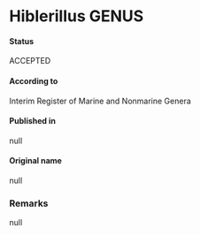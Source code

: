 # Hiblerillus GENUS

#### Status
ACCEPTED

#### According to
Interim Register of Marine and Nonmarine Genera

#### Published in
null

#### Original name
null

### Remarks
null